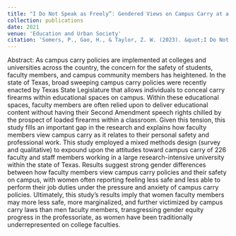 ```yaml
---
title: "I Do Not Speak as Freely”: Gendered Views on Campus Carry at a Research University"
collection: publications
date: 2021
venue: 'Education and Urban Society'
citation: 'Somers, P., Gao, H., & Taylor, Z. W. (2023). &quot;I Do Not Speak as Freely&quot:Gendered Views on Campus Carry at a Research University. <i>Education and Urban Society, 55</i>(4), 488-510. https://doi.org/10.1177/00131245211047207'
---
```


Abstract: As campus carry policies are implemented at colleges and universities across the country, the concern for the safety of students, faculty members, and campus community members has heightened. In the state of Texas, broad sweeping campus carry policies were recently enacted by Texas State Legislature that allows individuals to conceal carry firearms within educational spaces on campus. Within these educational spaces, faculty members are often relied upon to deliver educational content without having their Second Amendment speech rights chilled by the prospect of loaded firearms within a classroom. Given this tension, this study fills an important gap in the research and explains how faculty members view campus carry as it relates to their personal safety and professional work. This study employed a mixed methods design (survey and qualitative) to expound upon the attitudes toward campus carry of 226 faculty and staff members working in a large research-intensive university within the state of Texas. Results suggest strong gender differences between how faculty members view campus carry policies and their safety on campus, with women often reporting feeling less safe and less able to perform their job duties under the pressure and anxiety of campus carry policies. Ultimately, this study’s results imply that women faculty members may more less safe, more marginalized, and further victimized by campus carry laws than men faculty members, transgressing gender equity progress in the professoriate, as women have been traditionally underrepresented on college faculties.
